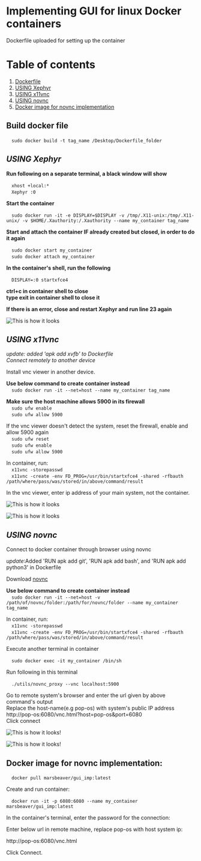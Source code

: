 # **Implementing GUI for linux Docker containers** <br />

Dockerfile uploaded for setting up the container <br />

# Table of contents
1. [Dockerfile](#Build-docker-file-)
2. [USING Xephyr](#USING-Xephyr)
3. [USING x11vnc](#USING-x11vnc-)
4. [USING novnc](#USING-novnc-)
5. [Docker image for novnc implementation](#Docker-image-for-novnc-implementation-)

## **Build docker file** <br />

&emsp;`sudo docker build -t tag_name /Desktop/Dockerfile_folder` <br />

## **_USING Xephyr_**

**Run following on a separate terminal, a black window will show** <br />

&emsp;`xhost +local:*` <br />
&emsp;`Xephyr :0` <br />

**Start the container** <br />

&emsp;`sudo docker run -it -e DISPLAY=$DISPLAY -v /tmp/.X11-unix:/tmp/.X11-unix/ -v $HOME/.Xauthority:/.Xauthority --name my_container tag_name `<br />

**Start and attach the container IF already created but closed, in order to do it again** <br />

&emsp;`sudo docker start my_container`  <br />
&emsp;`sudo docker attach my_container`  <br />

**In the container's shell, run the following** <br />

&emsp;`DISPLAY=:0 startxfce4` <br />

**ctrl+c in container shell to close** <br />
**type exit in container shell to close it** <br />

**If there is an error, close and restart Xephyr and run line 23 again** <br />

![This is how it looks](Screenshot%20from%202022-10-23%2018-15-59.png)

## **_USING x11vnc_** <br />
_update: added 'apk add xvfb' to Dockerfile_ <br />
_Connect remotely to another device_ <br />

Install vnc viewer in another device. <br />

**Use below command to create container instead** <br />
&emsp;`sudo docker run -it --net=host --name my_container tag_name` <br />

**Make sure the host machine allows 5900 in its firewall** <br />
&emsp;`sudo ufw enable` <br />
&emsp;`sudo ufw allow 5900` <br />

If the vnc viewer doesn't detect the system, reset the firewall, enable and allow 5900 again <br />
&emsp;`sudo ufw reset` <br />
&emsp;`sudo ufw enable` <br />
&emsp;`sudo ufw allow 5900` <br />

In container, run: <br />
&emsp;`x11vnc -storepasswd` <br />
&emsp;`x11vnc -create -env FD_PROG=/usr/bin/startxfce4 -shared -rfbauth /path/where/pass/was/stored/in/above/command/result` <br />
 

 
In the vnc viewer, enter ip address of your main system, not the container. <br />

![This is how it looks](android_vnc.png)

![This is how it looks](android_vnc2.png)

## **_USING novnc_** <br />
Connect to docker container through browser using novnc <br />

_update_:Added 'RUN apk add git', 'RUN apk add bash', and 'RUN apk add python3' in Dockerfile

Download [novnc](https://github.com/novnc/noVNC/releases) <br />

**Use below command to create container instead** <br />
&emsp;`sudo docker run -it --net=host -v /path/of/novnc/folder:/path/for/novnc/folder --name my_container tag_name` <br />

In container, run: <br />
&emsp;`x11vnc -storepasswd` <br />
&emsp;`x11vnc -create -env FD_PROG=/usr/bin/startxfce4 -shared -rfbauth /path/where/pass/was/stored/in/above/command/result` <br />

Execute another terminal in container <br />

&emsp;`sudo docker exec -it my_container /bin/sh` <br />

Run following in this terminal <br />

&emsp;`./utils/novnc_proxy --vnc localhost:5900` <br />

Go to remote system's browser and enter the url given by above command's output <br />
Replace the host-name(e.g pop-os) with system's public IP address <br />
http://pop-os:6080/vnc.html?host=pop-os&port=6080 <br />
Click connect <br />

![This is how it looks!](novnc_browser.png) <br />

![This is how it looks!](novnc_xfce4.png) <br />

## Docker image for novnc implementation: <br />

&emsp;`docker pull marsbeaver/gui_imp:latest` <br />

Create and run container: <br />

&emsp;`docker run -it -p 6080:6080 --name my_container marsbeaver/gui_imp:latest`

In the container's terminal, enter the password for the connection: <br />

Enter below url in remote machine, replace pop-os with host system ip: <br />

http://pop-os:6080/vnc.html <br />

Click Connect.









